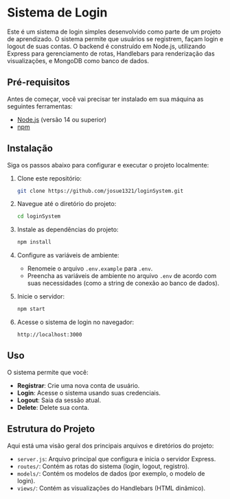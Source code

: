 # Sistema de Login

Este é um sistema de login simples desenvolvido como parte de um projeto de aprendizado. O sistema permite que usuários se registrem, façam login e logout de suas contas. O backend é construído em Node.js, utilizando Express para gerenciamento de rotas, Handlebars para renderização das visualizações, e MongoDB como banco de dados.

## Pré-requisitos

Antes de começar, você vai precisar ter instalado em sua máquina as seguintes ferramentas:

- [Node.js](https://nodejs.org/) (versão 14 ou superior)
- [npm](https://www.npmjs.com/)

## Instalação

Siga os passos abaixo para configurar e executar o projeto localmente:

1. Clone este repositório:

    ```bash
    git clone https://github.com/josue1321/loginSystem.git
    ```

2. Navegue até o diretório do projeto:

    ```bash
    cd loginSystem
    ```

3. Instale as dependências do projeto:

    ```bash
    npm install
    ```

4. Configure as variáveis de ambiente:

    - Renomeie o arquivo `.env.example` para `.env`.
    - Preencha as variáveis de ambiente no arquivo `.env` de acordo com suas necessidades (como a string de conexão ao banco de dados).

5. Inicie o servidor:

    ```bash
    npm start
    ```

6. Acesse o sistema de login no navegador:

    ```
    http://localhost:3000
    ```

## Uso

O sistema permite que você:

- **Registrar**: Crie uma nova conta de usuário.
- **Login**: Acesse o sistema usando suas credenciais.
- **Logout**: Saia da sessão atual.
- **Delete**: Delete sua conta.

## Estrutura do Projeto

Aqui está uma visão geral dos principais arquivos e diretórios do projeto:

- `server.js`: Arquivo principal que configura e inicia o servidor Express.
- `routes/`: Contém as rotas do sistema (login, logout, registro).
- `models/`: Contém os modelos de dados (por exemplo, o modelo de login).
- `views/`: Contém as visualizações do Handlebars (HTML dinâmico).